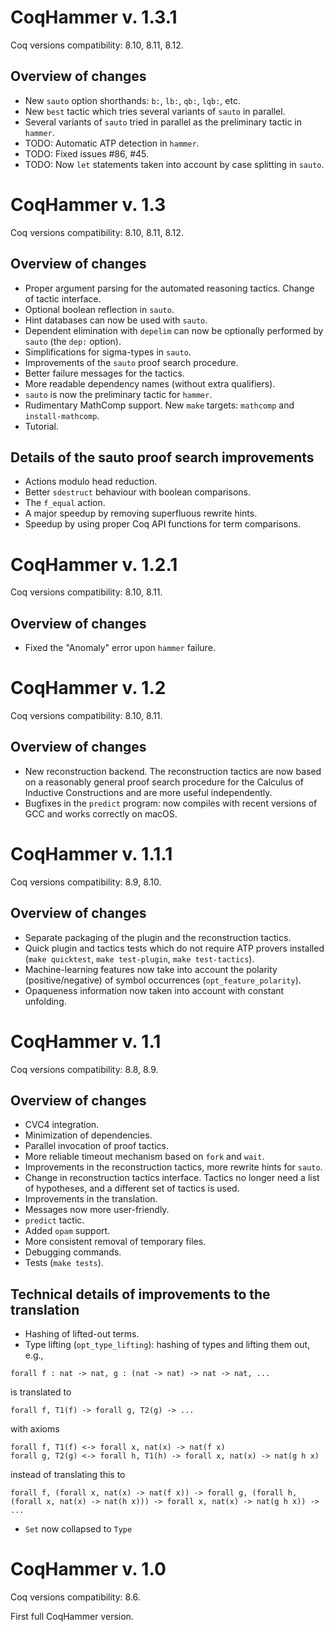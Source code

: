 CoqHammer v. 1.3.1
==================

Coq versions compatibility: 8.10, 8.11, 8.12.

Overview of changes
-------------------
* New `sauto` option shorthands: `b:`, `lb:`, `qb:`, `lqb:`, etc.
* New `best` tactic which tries several variants of `sauto` in
  parallel.
* Several variants of `sauto` tried in parallel as the preliminary
  tactic in `hammer`.
* TODO: Automatic ATP detection in `hammer`.
* TODO: Fixed issues #86, #45.
* TODO: Now `let` statements taken into account by case splitting in
  `sauto`.

CoqHammer v. 1.3
================

Coq versions compatibility: 8.10, 8.11, 8.12.

Overview of changes
-------------------
* Proper argument parsing for the automated reasoning tactics. Change
  of tactic interface.
* Optional boolean reflection in `sauto`.
* Hint databases can now be used with `sauto`.
* Dependent elimination with `depelim` can now be optionally
  performed by `sauto` (the `dep:` option).
* Simplifications for sigma-types in `sauto`.
* Improvements of the `sauto` proof search procedure.
* Better failure messages for the tactics.
* More readable dependency names (without extra qualifiers).
* `sauto` is now the preliminary tactic for `hammer`.
* Rudimentary MathComp support. New `make` targets: `mathcomp` and
  `install-mathcomp`.
* Tutorial.

Details of the sauto proof search improvements
----------------------------------------------
* Actions modulo head reduction.
* Better `sdestruct` behaviour with boolean comparisons.
* The `f_equal` action.
* A major speedup by removing superfluous rewrite hints.
* Speedup by using proper Coq API functions for term comparisons.

CoqHammer v. 1.2.1
==================

Coq versions compatibility: 8.10, 8.11.

Overview of changes
-------------------
* Fixed the "Anomaly" error upon `hammer` failure.

CoqHammer v. 1.2
================

Coq versions compatibility: 8.10, 8.11.

Overview of changes
-------------------
* New reconstruction backend. The reconstruction tactics are now based
  on a reasonably general proof search procedure for the Calculus of
  Inductive Constructions and are more useful independently.
* Bugfixes in the `predict` program: now compiles with recent versions
  of GCC and works correctly on macOS.

CoqHammer v. 1.1.1
==================

Coq versions compatibility: 8.9, 8.10.

Overview of changes
-------------------
* Separate packaging of the plugin and the reconstruction tactics.
* Quick plugin and tactics tests which do not require ATP provers
  installed (`make quicktest`, `make test-plugin`, `make test-tactics`).
* Machine-learning features now take into account the polarity
  (positive/negative) of symbol occurrences (`opt_feature_polarity`).
* Opaqueness information now taken into account with constant
  unfolding.

CoqHammer v. 1.1
================

Coq versions compatibility: 8.8, 8.9.

Overview of changes
-------------------
* CVC4 integration.
* Minimization of dependencies.
* Parallel invocation of proof tactics.
* More reliable timeout mechanism based on `fork` and `wait`.
* Improvements in the reconstruction tactics, more rewrite hints for `sauto`.
* Change in reconstruction tactics interface. Tactics no longer need a
  list of hypotheses, and a different set of tactics is used.
* Improvements in the translation.
* Messages now more user-friendly.
* `predict` tactic.
* Added `opam` support.
* More consistent removal of temporary files.
* Debugging commands.
* Tests (`make tests`).

Technical details of improvements to the translation
----------------------------------------------------
* Hashing of lifted-out terms.
* Type lifting (`opt_type_lifting`): hashing of types and lifting them out, e.g.,

```coq
forall f : nat -> nat, g : (nat -> nat) -> nat -> nat, ...
```

is translated to

```coq
forall f, T1(f) -> forall g, T2(g) -> ...
```

with axioms

```coq
forall f, T1(f) <-> forall x, nat(x) -> nat(f x)
forall g, T2(g) <-> forall h, T1(h) -> forall x, nat(x) -> nat(g h x)
```

instead of translating this to

```coq
forall f, (forall x, nat(x) -> nat(f x)) -> forall g, (forall h,
(forall x, nat(x) -> nat(h x))) -> forall x, nat(x) -> nat(g h x)) ->
...
```

* `Set` now collapsed to `Type`

CoqHammer v. 1.0
================

Coq versions compatibility: 8.6.

First full CoqHammer version.
